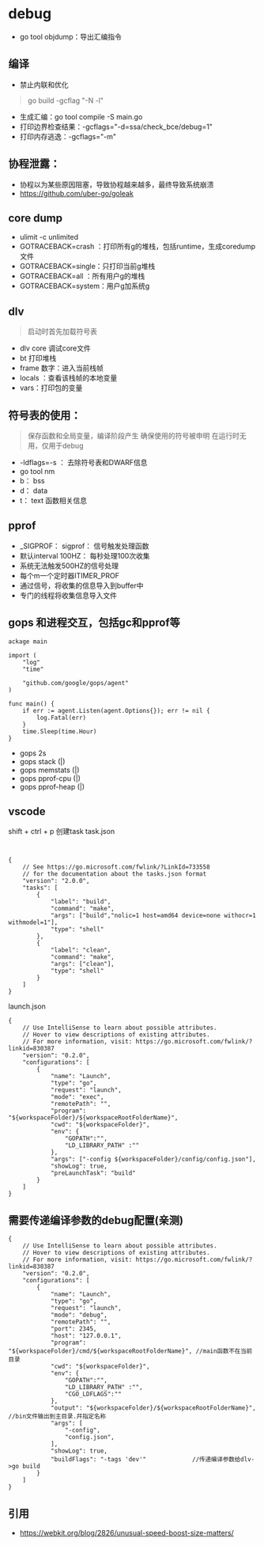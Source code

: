 # debug
- go tool objdump：导出汇编指令
## 编译
- 禁止内联和优化
> go build -gcflag "-N -l"
- 生成汇编：go tool compile -S main.go
- 打印边界检查结果：-gcflags="-d=ssa/check_bce/debug=1"
- 打印内存逃逸：-gcflags="-m"
## 协程泄露：
- 协程以为某些原因阻塞，导致协程越来越多，最终导致系统崩溃
- https://github.com/uber-go/goleak

## core dump
- ulimit -c unlimited
- GOTRACEBACK=crash ：打印所有g的堆栈，包括runtime，生成coredump文件
- GOTRACEBACK=single：只打印当前g堆栈
- GOTRACEBACK=all ：所有用户g的堆栈
- GOTRACEBACK=system：用户g加系统g

## dlv 
> 启动时首先加载符号表
- dlv core 调试core文件
- bt 打印堆栈
- frame 数字：进入当前栈帧
- locals ：查看该栈帧的本地变量
- vars：打印包的变量

## 符号表的使用：
> 保存函数和全局变量，编译阶段产生
> 确保使用的符号被申明
> 在运行时无用，仅用于debug
- -ldflags=-s ： 去除符号表和DWARF信息
- go tool nm
- b： bss
- d： data
- t： text 函数相关信息

## pprof
- _SIGPROF： sigprof： 信号触发处理函数
- 默认interval 100HZ： 每秒处理100次收集
- 系统无法触发500HZ的信号处理
- 每个m一个定时器ITIMER_PROF
- 通过信号，将收集的信息导入到buffer中
- 专门的线程将收集信息导入文件

## gops 和进程交互，包括gc和pprof等
```
ackage main

import (
	"log"
	"time"

	"github.com/google/gops/agent"
)

func main() {
	if err := agent.Listen(agent.Options{}); err != nil {
		log.Fatal(err)
	}
	time.Sleep(time.Hour)
}
```
- gops <pid> 2s
- gops stack (<pid>|<addr>)
-  gops memstats (<pid>|<addr>)
- gops pprof-cpu (<pid>|<addr>)
- gops pprof-heap (<pid>|<addr>)
## vscode 

shift + ctrl + p 创建task
task.json
```


{
    // See https://go.microsoft.com/fwlink/?LinkId=733558
    // for the documentation about the tasks.json format
    "version": "2.0.0",
    "tasks": [
        {
            "label": "build",
            "command": "make",
            "args": ["build","nolic=1 host=amd64 device=none withocr=1 withmodel=1"],
            "type": "shell"
        },
        {
            "label": "clean",
            "command": "make",
            "args": ["clean"],
            "type": "shell"
        }
    ]
}
```
launch.json
```
{
    // Use IntelliSense to learn about possible attributes.
    // Hover to view descriptions of existing attributes.
    // For more information, visit: https://go.microsoft.com/fwlink/?linkid=830387
    "version": "0.2.0",
    "configurations": [
        {
            "name": "Launch",
            "type": "go",
            "request": "launch",
            "mode": "exec",
            "remotePath": "",
            "program": "${workspaceFolder}/${workspaceRootFolderName}",
            "cwd": "${workspaceFolder}",
            "env": {
                "GOPATH":"",
                "LD_LIBRARY_PATH" :""
            },
            "args": ["-config ${workspaceFolder}/config/config.json"],
            "showLog": true,
            "preLaunchTask": "build"
        }
    ]
}
```

## 需要传递编译参数的debug配置(亲测)

```
{
    // Use IntelliSense to learn about possible attributes.
    // Hover to view descriptions of existing attributes.
    // For more information, visit: https://go.microsoft.com/fwlink/?linkid=830387
    "version": "0.2.0",
    "configurations": [
        {
            "name": "Launch",
            "type": "go",
            "request": "launch",
            "mode": "debug",
            "remotePath": "",
            "port": 2345,
            "host": "127.0.0.1",
            "program": "${workspaceFolder}/cmd/${workspaceRootFolderName}", //main函数不在当前目录
            "cwd": "${workspaceFolder}",
            "env": {
                "GOPATH":"",
                "LD_LIBRARY_PATH" :"",
                "CGO_LDFLAGS":""
            },
            "output": "${workspaceFolder}/${workspaceRootFolderName}",    //bin文件输出到主目录.幷指定名称
            "args": [
                "-config",
                "config.json",
            ],
            "showLog": true,
            "buildFlags": "-tags 'dev'"             //传递编译参数给dlv->go build
        }
    ]
}
```


## 引用
- https://webkit.org/blog/2826/unusual-speed-boost-size-matters/
